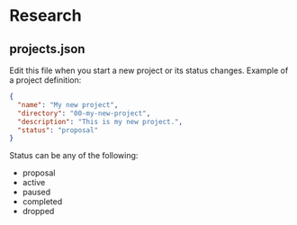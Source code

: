 # Research

## projects.json

Edit this file when you start a new project or its status changes. Example of a project definition:
```json
{
  "name": "My new project",
  "directory": "00-my-new-project",
  "description": "This is my new project.",
  "status": "proposal"
}
```

Status can be any of the following:
* proposal
* active
* paused
* completed
* dropped
